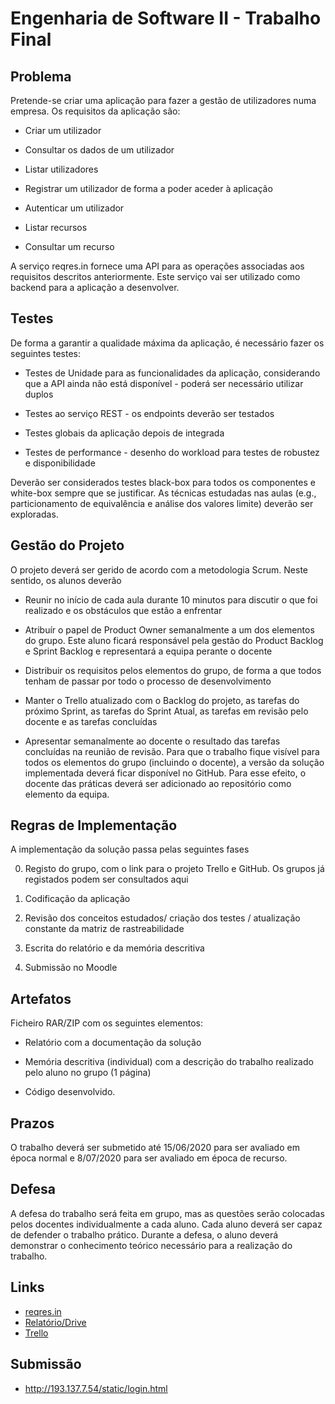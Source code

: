 # Engenharia de Software II - Trabalho Final

## Problema
Pretende-se criar uma aplicação para fazer a gestão de utilizadores numa empresa. Os requisitos da aplicação são:

- Criar um utilizador

- Consultar os dados de um utilizador

- Listar utilizadores

- Registrar um utilizador de forma a poder aceder à aplicação

- Autenticar um utilizador

- Listar recursos

- Consultar um recurso

A serviço reqres.in fornece uma API para as operações associadas aos requisitos descritos anteriormente. Este serviço vai ser utilizado como backend para a aplicação a desenvolver.

## Testes

De forma a garantir a qualidade máxima da aplicação, é necessário fazer os seguintes testes:

- Testes de Unidade para as funcionalidades da aplicação, considerando que a API ainda não está disponível - poderá ser necessário utilizar duplos

- Testes ao serviço REST - os endpoints deverão ser testados

- Testes globais da aplicação depois de integrada

- Testes de performance - desenho do workload para testes de robustez e disponibilidade

Deverão ser considerados testes black-box para todos os componentes e white-box sempre que se justificar. As técnicas estudadas nas aulas (e.g., particionamento de equivalência e análise dos valores limite) deverão ser exploradas.


## Gestão do Projeto

O projeto deverá ser gerido de acordo com a metodologia Scrum. Neste sentido, os alunos deverão

- Reunir no início de cada aula durante 10 minutos para discutir o que foi realizado e os obstáculos que estão a enfrentar

- Atribuír o papel de Product Owner semanalmente a um dos elementos do grupo. Este aluno ficará responsável pela gestão do Product Backlog e Sprint Backlog e representará a equipa perante o docente

- Distribuir os requisitos pelos elementos do grupo, de forma a que todos tenham de passar por todo o processo de desenvolvimento

- Manter o Trello atualizado com o Backlog do projeto, as tarefas do próximo Sprint, as tarefas do Sprint Atual, as tarefas em revisão pelo docente e as tarefas concluídas

- Apresentar semanalmente ao docente o resultado das tarefas concluídas na reunião de revisão. Para que o trabalho fique visível para todos os elementos do grupo (incluindo o docente), a versão da solução implementada deverá ficar disponível no GitHub. Para esse efeito, o docente das práticas deverá ser adicionado ao repositório como elemento da equipa.

## Regras de Implementação

A implementação da solução passa pelas seguintes fases

0. Registo do grupo, com o link para o projeto Trello e GitHub. Os grupos já registados podem ser consultados aqui

1. Codificação da aplicação 

2. Revisão dos conceitos estudados/ criação dos testes / atualização constante da matriz de rastreabilidade

3. Escrita do relatório e da memória descritiva

4. Submissão no Moodle

## Artefatos

Ficheiro RAR/ZIP com os seguintes elementos:

- Relatório com a documentação da solução

- Memória descritiva (individual) com a descrição do trabalho realizado pelo aluno no grupo (1 página)

- Código desenvolvido.

## Prazos

O trabalho deverá ser submetido até 15/06/2020 para ser avaliado em época normal e 8/07/2020 para ser avaliado em época de recurso.

## Defesa

A defesa do trabalho será feita em grupo, mas as questões serão colocadas pelos docentes individualmente a cada aluno. Cada aluno deverá ser capaz de defender o trabalho prático. Durante a defesa, o aluno deverá demonstrar o conhecimento teórico necessário para a realização do trabalho.

## Links

* [reqres.in](https://reqres.in/)
* [Relatório/Drive](https://estgv-my.sharepoint.com/:f:/g/personal/estgv17192_alunos_estgv_ipv_pt/EoCQycJ-dkRJmXUmPVd620QBkaKjBFH9Ml3vlyVSJ4aFoQ?e=3JOhQu) 
* [Trello](https://trello.com/b/ElFgpmOJ)

## Submissão

* http://193.137.7.54/static/login.html
